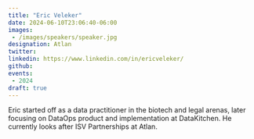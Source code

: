 ```yaml
---
title: "Eric Veleker"
date: 2024-06-10T23:06:40-06:00
images: 
 - /images/speakers/speaker.jpg
designation: Atlan
twitter: 
linkedin: https://www.linkedin.com/in/ericveleker/
github: 
events:
 - 2024
draft: true 
---
```


Eric started off as a data practitioner in the biotech and legal arenas, later focusing on DataOps product and implementation at DataKitchen.  He currently looks after ISV Partnerships at Atlan.


